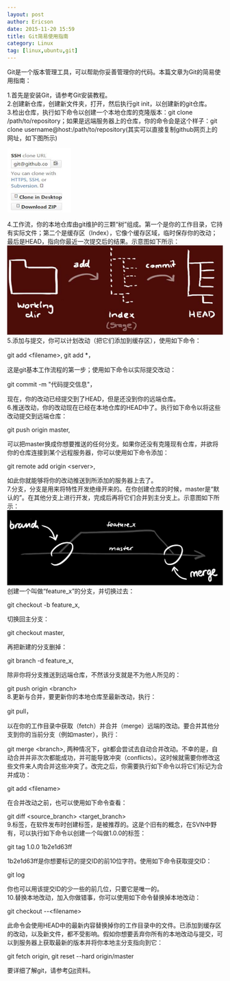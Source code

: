 ```yaml
---
layout: post
author: Ericson
date: 2015-11-20 15:59
title: Git简易使用指南
category: Linux
tag: [linux,ubuntu,git]
---
```


Git是一个版本管理工具，可以帮助你妥善管理你的代码。本篇文章为Git的简易使用指南：

1.首先是安装Git，请参考Git安装教程。<br/>
2.创建新仓库，创建新文件夹，打开，然后执行git init，以创建新的git仓库。<br/>
3.检出仓库，执行如下命令以创建一个本地仓库的克隆版本：git clone /path/to/repository；如果是远端服务器上的仓库，你的命令会是这个样子：git clone username@host:/path/to/repository(其实可以直接复制github网页上的网址，如下图所示)<br/>

<div><img src="/public/img/linux/sshway.jpg" width="150" height="150"></div>

4.工作流，你的本地仓库由git维护的三颗“树”组成。第一个是你的工作目录，它持有实际文件；第二个是缓存区（Index），它像个缓存区域，临时保存你的改动；最后是HEAD，指向你最近一次提交后的结果。示意图如下所示：![stage](/public/img/linux/stage.jpg)
5.添加与提交，你可以计划改动（把它们添加到缓存区），使用如下命令：

git add \<filename\>, git add *，

这是git基本工作流程的第一步；使用如下命令以实际提交改动：

git commit -m "代码提交信息"，

现在，你的改动已经提交到了HEAD，但是还没到你的远端仓库。<br/>
6.推送改动，你的改动现在已经在本地仓库的HEAD中了。执行如下命令以将这些改动提交到远端仓库：

git push origin master, 

可以把master换成你想要推送的任何分支。如果你还没有克隆现有仓库，并欲将你的仓库连接到某个远程服务器，你可以使用如下命令添加：

git remote add origin \<server\>, 

如此你就能够将你的改动推送到所添加的服务器上去了。<br/>
7.分支，分支是用来将特性开发绝缘开来的。在你创建仓库的时候，master是“默认的”。在其他分支上进行开发，完成后再将它们合并到主分支上。示意图如下所示：<br/>
<img src="/public/img/linux/merge.jpg">
创建一个叫做“feature_x”的分支，并切换过去：

git checkout -b feature_x, 

切换回主分支：

git checkout master, 

再把新建的分支删掉：

git branch -d feature_x, 

除非你将分支推送到远端仓库，不然该分支就是不为他人所见的：

git push origin \<branch\> <br/>
8.更新与合并，要更新你的本地仓库至最新改动，执行：

git pull， 

以在你的工作目录中获取（fetch）并合并（merge）远端的改动。要合并其他分支到你的当前分支（例如master），执行：

git merge \<branch\>, 两种情况下，git都会尝试去自动合并改动。不幸的是，自动合并并非次次都能成功，并可能导致冲突（conflicts）。这时候就需要你修改这些文件来人肉合并这些冲突了。改完之后，你需要执行如下命令以将它们标记为合并成功：

git add \<filename\>

在合并改动之前，也可以使用如下命令查看：

git diff \<source_branch\> \<target_branch\> <br/>
9.标签，在软件发布时创建标签，是被推荐的。这是个旧有的概念，在SVN中野有，可以执行如下命令以创建一个叫做1.0.0的标签：

git tag 1.0.0 1b2e1d63ff

1b2e1d63ff是你想要标记的提交ID的前10位字符。使用如下命令获取提交ID：

git log

你也可以用该提交ID的少一些的前几位，只要它是唯一的。<br/>
10.替换本地改动，加入你做错事，你可以使用如下命令替换掉本地改动：

git checkout --\<filename\>

此命令会使用HEAD中的最新内容替换掉你的工作目录中的文件。已添加到缓存区的改动，以及新文件，都不受影响。假如你想要丢弃你所有的本地改动与提交，可以到服务器上获取最新的版本并将你本地主分支指向到它：

git fetch origin, git reset --hard origin/master

要详细了解git，请参考[Git](http://www.bootcss.com/p/git-guide/)资料。